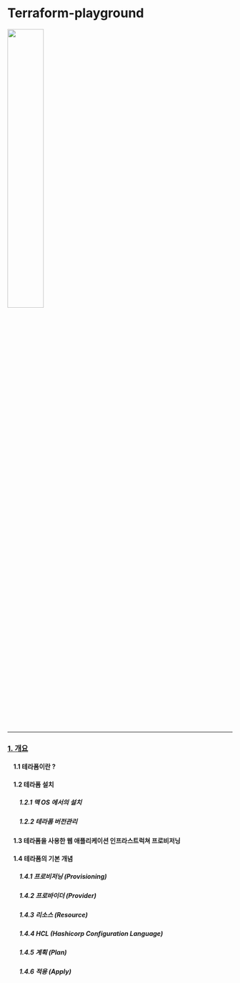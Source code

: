 # Terraform-playground

<img src="https://user-images.githubusercontent.com/74130738/125050426-e5eeee00-e0dc-11eb-89a0-c208820ed641.png" width="40%">

---

### [1. 개요](https://www.notion.so/d910b310eb594e298afc7a1e9f055552)
#### &nbsp; &nbsp; 1.1 테라폼이란 ?
#### &nbsp; &nbsp; 1.2 테라폼 설치
##### &nbsp; &nbsp; &nbsp; &nbsp; 1.2.1 맥 OS 에서의 설치
##### &nbsp; &nbsp; &nbsp; &nbsp; 1.2.2 테라폼 버전관리
#### &nbsp; &nbsp; 1.3 테라폼을 사용한 웹 애플리케이션 인프라스트럭쳐 프로비저닝
#### &nbsp; &nbsp; 1.4 테라폼의 기본 개념
##### &nbsp; &nbsp; &nbsp; &nbsp; 1.4.1 프로비저닝 (Provisioning)
##### &nbsp; &nbsp; &nbsp; &nbsp; 1.4.2 프로바이더 (Provider)
##### &nbsp; &nbsp; &nbsp; &nbsp; 1.4.3 리소스 (Resource)
##### &nbsp; &nbsp; &nbsp; &nbsp; 1.4.4 HCL (Hashicorp Configuration Language)
##### &nbsp; &nbsp; &nbsp; &nbsp; 1.4.5 계획 (Plan)
##### &nbsp; &nbsp; &nbsp; &nbsp; 1.4.6 적용 (Apply)